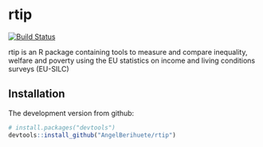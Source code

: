 # rtip

[![Build Status](https://travis-ci.org/AngelBerihuete/rtip.svg?branch=master)](https://travis-ci.org/AngelBerihuete/rtip)

rtip is an R package containing tools to measure and compare inequality, welfare and 
poverty using the EU statistics on income and living conditions surveys (EU-SILC)


## Installation

The development version from github:

```R
# install.packages("devtools")
devtools::install_github("AngelBerihuete/rtip")
```

